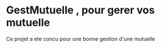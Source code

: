 # GestMutuelle , pour gerer vos mutuelle
Ce projet a ete concu pour une bonne gestion d'une mutuelle
